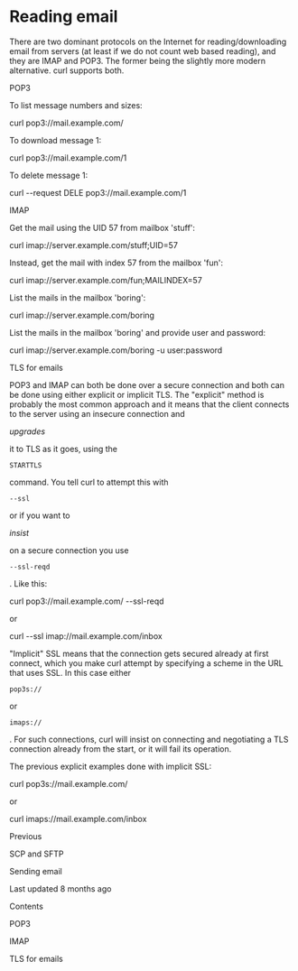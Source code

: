 <a href="reademail.html" class="navButton-94f2579c--pageItemWithChildrenNested-2c5d8183--navButtonClickable-161b88ca--navButtonOpened-6a88552e">

</a>

</a>

# <span class="text-4505230f--DisplayH900-bfb998fa--textContentFamily-49a318e1">Reading email</span>

<span class="text-4505230f--UIH300-2063425d--textUIFamily-5ebd8e40--text-8ee2c8b2">

</span>

<span class="text-4505230f--UIH300-2063425d--textUIFamily-5ebd8e40--text-8ee2c8b2">

</span>

<span class="text-4505230f--TextH400-3033861f--textContentFamily-49a318e1">

<span data-key="e1c76a74e7d44d0d82186a3aeb570799">

<span data-offset-key="e1c76a74e7d44d0d82186a3aeb570799:0">There are two dominant protocols on the Internet for reading/downloading email from servers (at least if we do not count web based reading), and they are IMAP and POP3. The former being the slightly more modern alternative. curl supports both.</span>

</span>

</span>

<span class="text-4505230f--HeadingH700-04e1a2a3--textContentFamily-49a318e1">

<span data-key="e1ca8729922147619bffcbb07cc1834e">

<span data-offset-key="e1ca8729922147619bffcbb07cc1834e:0">POP3</span>

</span>

</span>

<span class="text-4505230f--TextH400-3033861f--textContentFamily-49a318e1">

<span data-key="0339c9761f1b4fb7add6837cdd7228d1">

<span data-offset-key="0339c9761f1b4fb7add6837cdd7228d1:0">To list message numbers and sizes:</span>

</span>

</span>    curl pop3://mail.example.com/<span class="text-4505230f--TextH400-3033861f--textContentFamily-49a318e1">

<span data-key="42cfe6e3a0aa4037adc1fc0621c01851">

<span data-offset-key="42cfe6e3a0aa4037adc1fc0621c01851:0">To download message 1:</span>

</span>

</span>    curl pop3://mail.example.com/1<span class="text-4505230f--TextH400-3033861f--textContentFamily-49a318e1">

<span data-key="4bd1a0e6b3d448b6b99e77b4115b26ec">

<span data-offset-key="4bd1a0e6b3d448b6b99e77b4115b26ec:0">To delete message 1:</span>

</span>

</span>    curl --request DELE pop3://mail.example.com/1<span class="text-4505230f--HeadingH700-04e1a2a3--textContentFamily-49a318e1">

<span data-key="f0488b041aea44deb858281b22e82b21">

<span data-offset-key="f0488b041aea44deb858281b22e82b21:0">IMAP</span>

</span>

</span>

<span class="text-4505230f--TextH400-3033861f--textContentFamily-49a318e1">

<span data-key="ec71698dab214d33aed63e5ae160ecb5">

<span data-offset-key="ec71698dab214d33aed63e5ae160ecb5:0">Get the mail using the UID 57 from mailbox 'stuff':</span>

</span>

</span>    curl imap://server.example.com/stuff;UID=57<span class="text-4505230f--TextH400-3033861f--textContentFamily-49a318e1">

<span data-key="983cc58d730c41c0aa523d1860e97507">

<span data-offset-key="983cc58d730c41c0aa523d1860e97507:0">Instead, get the mail with index 57 from the mailbox 'fun':</span>

</span>

</span>    curl imap://server.example.com/fun;MAILINDEX=57<span class="text-4505230f--TextH400-3033861f--textContentFamily-49a318e1">

<span data-key="5c6890225eb545fe97d4bf5427097abb">

<span data-offset-key="5c6890225eb545fe97d4bf5427097abb:0">List the mails in the mailbox 'boring':</span>

</span>

</span>    curl imap://server.example.com/boring<span class="text-4505230f--TextH400-3033861f--textContentFamily-49a318e1">

<span data-key="7c2ecbc311de4b7ab49c09a04aa461f5">

<span data-offset-key="7c2ecbc311de4b7ab49c09a04aa461f5:0">List the mails in the mailbox 'boring' and provide user and password:</span>

</span>

</span>    curl imap://server.example.com/boring -u user:password<span class="text-4505230f--HeadingH700-04e1a2a3--textContentFamily-49a318e1">

<span data-key="ee5531d79a5b47c1843052170418e2e8">

<span data-offset-key="ee5531d79a5b47c1843052170418e2e8:0">TLS for emails</span>

</span>

</span>

<span class="text-4505230f--TextH400-3033861f--textContentFamily-49a318e1">

<span data-key="a0e4e399d2a747f982961ff7aba865fb">

<span data-offset-key="a0e4e399d2a747f982961ff7aba865fb:0">POP3 and IMAP can both be done over a secure connection and both can be done using either explicit or implicit TLS. The "explicit" method is probably the most common approach and it means that the client connects to the server using an insecure connection and </span>

<span data-offset-key="a0e4e399d2a747f982961ff7aba865fb:1">_upgrades_</span>

<span data-offset-key="a0e4e399d2a747f982961ff7aba865fb:2"> it to TLS as it goes, using the </span>

<span data-offset-key="a0e4e399d2a747f982961ff7aba865fb:3">`STARTTLS`</span>

<span data-offset-key="a0e4e399d2a747f982961ff7aba865fb:4"> command. You tell curl to attempt this with </span>

<span data-offset-key="a0e4e399d2a747f982961ff7aba865fb:5">`--ssl`</span>

<span data-offset-key="a0e4e399d2a747f982961ff7aba865fb:6"> or if you want to </span>

<span data-offset-key="a0e4e399d2a747f982961ff7aba865fb:7">_insist_</span>

<span data-offset-key="a0e4e399d2a747f982961ff7aba865fb:8"> on a secure connection you use </span>

<span data-offset-key="a0e4e399d2a747f982961ff7aba865fb:9">`--ssl-reqd`</span>

<span data-offset-key="a0e4e399d2a747f982961ff7aba865fb:10">. Like this:</span>

</span>

</span>    curl pop3://mail.example.com/ --ssl-reqd<span class="text-4505230f--TextH400-3033861f--textContentFamily-49a318e1">

<span data-key="6dafd4037c7b430ab1eed09079787311">

<span data-offset-key="6dafd4037c7b430ab1eed09079787311:0">or</span>

</span>

</span>    curl --ssl imap://mail.example.com/inbox<span class="text-4505230f--TextH400-3033861f--textContentFamily-49a318e1">

<span data-key="32d790f873864e3c9015ed7018eaa019">

<span data-offset-key="32d790f873864e3c9015ed7018eaa019:0">"Implicit" SSL means that the connection gets secured already at first connect, which you make curl attempt by specifying a scheme in the URL that uses SSL. In this case either </span>

<span data-offset-key="32d790f873864e3c9015ed7018eaa019:1">`pop3s://`</span>

<span data-offset-key="32d790f873864e3c9015ed7018eaa019:2"> or </span>

<span data-offset-key="32d790f873864e3c9015ed7018eaa019:3">`imaps://`</span>

<span data-offset-key="32d790f873864e3c9015ed7018eaa019:4">. For such connections, curl will insist on connecting and negotiating a TLS connection already from the start, or it will fail its operation.</span>

</span>

</span>

<span class="text-4505230f--TextH400-3033861f--textContentFamily-49a318e1">

<span data-key="ee06b3655362435fa3c75a9171724ecd">

<span data-offset-key="ee06b3655362435fa3c75a9171724ecd:0">The previous explicit examples done with implicit SSL:</span>

</span>

</span>    curl pop3s://mail.example.com/<span class="text-4505230f--TextH400-3033861f--textContentFamily-49a318e1">

<span data-key="fa3ca72cff734475acd2a2f80440eda0">

<span data-offset-key="fa3ca72cff734475acd2a2f80440eda0:0">or</span>

</span>

</span>    curl imaps://mail.example.com/inbox<a href="scpsftp.html" class="reset-3c756112--card-6570f064--whiteCard-fff091a4--cardPrevious-56a5e674">

</a>

<span class="text-4505230f--TextH200-a3425406--textContentFamily-49a318e1">Previous</span>

<span class="text-4505230f--UIH400-4e41e82a--textContentFamily-49a318e1">SCP and SFTP</span>

<a href="smtp.html" class="reset-3c756112--card-6570f064--whiteCard-fff091a4--cardNext-19241c42">

</a>

<span class="text-4505230f--UIH400-4e41e82a--textContentFamily-49a318e1">Sending email</span>

<span class="text-4505230f--TextH200-a3425406--textContentFamily-49a318e1">Last updated 8 months ago</span>

<span class="text-4505230f--InfoH100-1e92e1d1--textContentFamily-49a318e1">Contents</span>

<a href="reademail.html#pop3" class="reset-3c756112--menuItem-aa02f6ec--menuItemLight-757d5235--menuItemInline-173bdf97--pageTocItem-f4427024">

</a>

<span class="text-4505230f--UIH300-2063425d--textContentFamily-49a318e1">

<span class="text-4505230f--UIH200-50ead35f--textContentFamily-49a318e1">POP3</span>

</span>

<a href="reademail.html#imap" class="reset-3c756112--menuItem-aa02f6ec--menuItemLight-757d5235--menuItemInline-173bdf97--pageTocItem-f4427024">

</a>

<span class="text-4505230f--UIH300-2063425d--textContentFamily-49a318e1">

<span class="text-4505230f--UIH200-50ead35f--textContentFamily-49a318e1">IMAP</span>

</span>

<a href="reademail.html#tls-for-emails" class="reset-3c756112--menuItem-aa02f6ec--menuItemLight-757d5235--menuItemInline-173bdf97--pageTocItem-f4427024">

</a>

<span class="text-4505230f--UIH300-2063425d--textContentFamily-49a318e1">

<span class="text-4505230f--UIH200-50ead35f--textContentFamily-49a318e1">TLS for emails</span>

</span>
